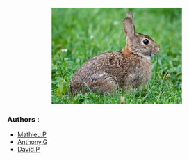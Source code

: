 <p align="center">
  <img src="Rabbit.jpg"/>
</p>

<h3>Authors : </h3>

<ul>
  <li><a href="https://github.com/TPEPGL">Mathieu.P</a></li>
  <li><a href="https://github.com/Ellrocco67">Anthony.G</a></li>
  <li><a href="https://github.com/DaviidPallier">David.P</a></li>
</ul>
